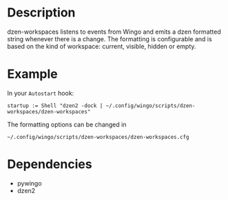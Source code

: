 Description
===========
dzen-workspaces listens to events from Wingo and emits a dzen formatted string 
whenever there is a change. The formatting is configurable and is based on the 
kind of workspace: current, visible, hidden or empty.


Example
=======
In your `Autostart` hook:

    startup := Shell "dzen2 -dock | ~/.config/wingo/scripts/dzen-workspaces/dzen-workspaces"

The formatting options can be changed in

    ~/.config/wingo/scripts/dzen-workspaces/dzen-workspaces.cfg


Dependencies
============
* pywingo
* dzen2

